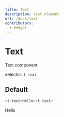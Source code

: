 ```yaml
---
title: Text
description: Text element
url: /docs/text
contributors:
  - eeegor
---
```


# Text

Text component

selector: `t-text`

## Default

```javascript
<t-text>Hello</t-text>
```

<div class="demo-container">
  <t-text>Hello</t-text>
</div>
